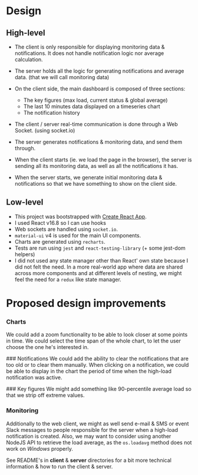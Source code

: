 # Design

## High-level
- The client is only responsible for displaying monitoring data & notifications. It does not handle notification logic nor average calculation.
- The server holds all the logic for generating notifications and average data. (that we will call monitoring data)

- On the client side, the main dashboard is composed of three sections: 
  - The key figures (max load, current status & global average)
  - The last 10 minutes data displayed on a timeseries chart
  - The notification history
  
- The client / server real-time communication is done through a Web Socket. (using socket.io)
- The server generates notifications & monitoring data, and send them through.

- When the client starts (ie. we load the page in the browser), the server is sending all its monitoring data, as well as all the notifications it has.
- When the server starts, we generate initial monitoring data & notifications so that we have something to show on the client side.

## Low-level
- This project was bootstrapped with [Create React App](https://github.com/facebook/create-react-app).
- I used React v16.8 so I can use hooks
- Web sockets are handled using `socket.io`.
- `material-ui` v4 is used for the main UI components.
- Charts are generated using `recharts`.
- Tests are run using `jest` and `react-testing-library` (+ some jest-dom helpers)
- I did not used any state manager other than React' own state because I did not felt the need. In a more real-world app where data are shared across more components and at different levels of nesting, we might feel the need for a `redux` like state manager.

# Proposed design improvements

### Charts
We could add a zoom functionality to be able to look closer at some points in time.
We could select the time span of the whole chart, to let the user choose the one he's interested in.

### Notifications
We could add the ability to clear the notifications that are too old or to clear them manually.
When clicking on a notification, we could be able to display in the chart the period of time when the high-load notification was active.

### Key figures
We might add something like 90-percentile average load so that we strip off extreme values. 

### Monitoring 
Additionally to the web client, we might as well send e-mail & SMS or event Slack messages to people responsible for the server when a high-load notification is created.
Also, we may want to consider using another NodeJS API to retrieve the load average, as the `os.loadavg` method does not work on _Windows_ properly.

See README's in **client** & **server** directories for a bit more technical information & how to run the client & server.
